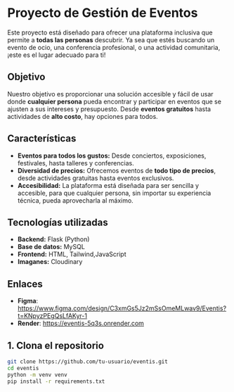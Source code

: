 # Proyecto de Gestión de Eventos

Este proyecto está diseñado para ofrecer una plataforma inclusiva que permite a **todas las personas** descubrir. Ya sea que estés buscando un evento de ocio, una conferencia profesional, o una actividad comunitaria, ¡este es el lugar adecuado para ti!

## Objetivo

Nuestro objetivo es proporcionar una solución accesible y fácil de usar donde **cualquier persona** pueda encontrar y participar en eventos que se ajusten a sus intereses y presupuesto. Desde **eventos gratuitos** hasta actividades de **alto costo**, hay opciones para todos.

## Características

- **Eventos para todos los gustos:** Desde conciertos, exposiciones, festivales, hasta talleres y conferencias.
- **Diversidad de precios:** Ofrecemos eventos de **todo tipo de precios**, desde actividades gratuitas hasta eventos exclusivos.
- **Accesibilidad:** La plataforma está diseñada para ser sencilla y accesible, para que cualquier persona, sin importar su experiencia técnica, pueda aprovecharla al máximo.

## Tecnologías utilizadas

- **Backend:** Flask (Python)
- **Base de datos:** MySQL
- **Frontend:** HTML, Tailwind,JavaScript
- **Imaganes:** Cloudinary

## Enlaces
- **Figma**: https://www.figma.com/design/C3xmGs5Jz2mSsOmeMLwav9/Eventis?t=KNpyzPEgQsLfAKyr-1
- **Render**: https://eventis-5q3s.onrender.com

## 1. Clona el repositorio
```bash
git clone https://github.com/tu-usuario/eventis.git
cd eventis
python -m venv venv
pip install -r requirements.txt
